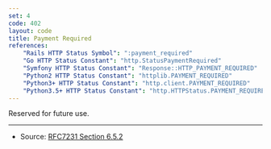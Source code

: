 ```yaml
---
set: 4
code: 402
layout: code
title: Payment Required
references:
    "Rails HTTP Status Symbol": ":payment_required"
    "Go HTTP Status Constant": "http.StatusPaymentRequired"
    "Symfony HTTP Status Constant": "Response::HTTP_PAYMENT_REQUIRED"
    "Python2 HTTP Status Constant": "httplib.PAYMENT_REQUIRED"
    "Python3+ HTTP Status Constant": "http.client.PAYMENT_REQUIRED"
    "Python3.5+ HTTP Status Constant": "http.HTTPStatus.PAYMENT_REQUIRED"
---
```


Reserved for future use.

---

* Source: [RFC7231 Section 6.5.2][1]

[1]: <http://tools.ietf.org/html/rfc7231#section-6.5.2>
